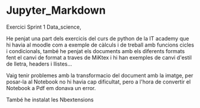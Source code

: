 # Jupyter_Markdown
Exercici Sprint 1 Data_science, 

He penjat una part dels exercicis del curs de python de la IT academy que hi havia al moodle com a exemple de càlculs i de treball amb funcions cicles i condicionals, també he penjat els documents amb els diferents formats fent el canvi de format a traves de MiKtex i hi han exemples de canvi d'estil de lletra, headers i llistes...

Vaig tenir problemes amb la transformacio del document amb la imatge, per posar-la al Notebook no hi havia cap dificultat, pero a l'hora de convertir el Notebook a Pdf em donava un error. 

També he instalat les Nbextensions 
